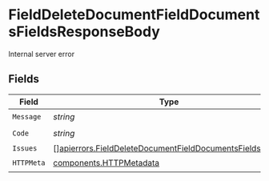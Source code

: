 # FieldDeleteDocumentFieldDocumentsFieldsResponseBody

Internal server error


## Fields

| Field                                                                                                                                | Type                                                                                                                                 | Required                                                                                                                             | Description                                                                                                                          |
| ------------------------------------------------------------------------------------------------------------------------------------ | ------------------------------------------------------------------------------------------------------------------------------------ | ------------------------------------------------------------------------------------------------------------------------------------ | ------------------------------------------------------------------------------------------------------------------------------------ |
| `Message`                                                                                                                            | *string*                                                                                                                             | :heavy_check_mark:                                                                                                                   | N/A                                                                                                                                  |
| `Code`                                                                                                                               | *string*                                                                                                                             | :heavy_check_mark:                                                                                                                   | N/A                                                                                                                                  |
| `Issues`                                                                                                                             | [][apierrors.FieldDeleteDocumentFieldDocumentsFieldsIssues](../../models/apierrors/fielddeletedocumentfielddocumentsfieldsissues.md) | :heavy_minus_sign:                                                                                                                   | N/A                                                                                                                                  |
| `HTTPMeta`                                                                                                                           | [components.HTTPMetadata](../../models/components/httpmetadata.md)                                                                   | :heavy_check_mark:                                                                                                                   | N/A                                                                                                                                  |